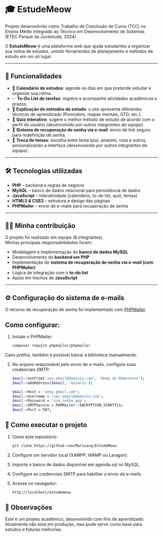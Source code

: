 # 🎓 EstudeMeow

Projeto desenvolvido como Trabalho de Conclusão de Curso (TCC) no Ensino Médio Integrado ao Técnico em Desenvolvimento de Sistemas (ETEC Parque da Juventude, 2024).

O **EstudeMeow** é uma plataforma web que ajuda estudantes a organizar sua rotina de estudos, unindo ferramentas de planejamento e métodos de estudo em um só lugar.


---

## 📌 Funcionalidades

- 📅 **Calendário de estudos**: agende os dias em que pretende estudar e organize sua rotina.  
- ✅ **To-Do List de tarefas**: registre e acompanhe atividades acadêmicas e prazos.  
- 📖 **Explicação de métodos de estudo**: o site apresenta diferentes técnicas de aprendizado (Pomodoro, mapas mentais, GTD, etc.).  
- 🧩 **Quiz interativo**: sugere o melhor método de estudo de acordo com o perfil do usuário *(desenvolvido por outros integrantes da equipe)*.  
- 🔑 **Sistema de recuperação de senha via e-mail**: envio de link seguro para redefinição de senha.  
- 🎨 **Troca de temas**: escolha entre tema azul, amarelo, rosa e outros, personalizando a interface *(desenvolvido por outros integrantes da equipe)*.  


---

## 🛠 Tecnologias utilizadas

- **PHP** – backend e regras de negócio  
- **MySQL** – banco de dados relacional para persistência de dados  
- **JavaScript** – interatividade (calendário, to-do list, quiz, temas)  
- **HTML5 & CSS3** – estrutura e design das páginas  
- **PHPMailer** – envio de e-mails para recuperação de senha  


---

## 👩‍💻 Minha contribuição

O projeto foi realizado em equipe (8 integrantes).  
Minhas principais responsabilidades foram:

- Modelagem e implementação do **banco de dados MySQL**  
- Desenvolvimento do **backend em PHP**  
- Implementação do **sistema de recuperação de senha via e-mail (com PHPMailer)**  
- Lógica de integração com o **to-do list**  
- Apoio em trechos de **JavaScript**  


---

## ⚙️ Configuração do sistema de e-mails

O recurso de recuperação de senha foi implementado com [PHPMailer](https://github.com/PHPMailer/PHPMailer).

## Como configurar:
1. Instale o PHPMailer:
   ```bash
   composer require phpmailer/phpmailer
Caso prefira, também é possível baixar a biblioteca manualmente.

2. No arquivo responsável pelo envio de e-mails, configure suas credenciais SMTP:

   ```bash
   $mail->setFrom('seu_email@dominio.com', 'Nome do Remetente');
   $mail->addAddress($email, 'Usuário');

   $mail->Host = 'smtp.gmail.com';
   $mail->Username = 'seu_email@dominio.com';
   $mail->Password = 'sua_senha_app'; 
   $mail->SMTPSecure = PHPMailer::ENCRYPTION_STARTTLS;
   $mail->Port = 587;

## 🚀 Como executar o projeto
1. Clone este repositório:

    ```bash
   git clone https://github.com/Marixavq/EstudeMeow
    
2. Configure um servidor local (XAMPP, WAMP ou Laragon).

3. Importe o banco de dados disponível em agenda.sql no MySQL.

4. Configure as credenciais SMTP para habilitar o envio de e-mails.

5. Acesse no navegador:
   ```bash
   http://localhost/estudemeow

## 📖 Observações
Este é um projeto acadêmico, desenvolvido com fins de aprendizado.
Atualmente não está em produção, mas pode servir como base para estudos e futuras melhorias.

